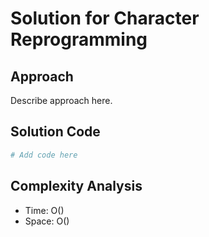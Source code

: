# Solution for Character Reprogramming

## Approach

Describe approach here.

## Solution Code

```python
# Add code here
```
## Complexity Analysis

- Time: O() 
- Space: O()
